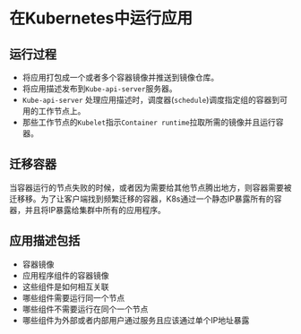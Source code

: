 # 在Kubernetes中运行应用

## 运行过程

* 将应用打包成一个或者多个容器镜像并推送到镜像仓库。
* 将应用描述发布到`Kube-api-server`服务器。
* `Kube-api-server` 处理应用描述时，调度器\(`schedule`\)调度指定组的容器到可用的工作节点上。
* 那些工作节点的`Kubelet`指示`Container runtime`拉取所需的镜像并且运行容器。

## 迁移容器

当容器运行的节点失败的时候，或者因为需要给其他节点腾出地方，则容器需要被迁移移。为了让客户端找到频繁迁移的容器，K8s通过一个静态IP暴露所有的容器，并且将IP暴露给集群中所有的应用程序。

## 应用描述包括

* 容器镜像
* 应用程序组件的容器镜像
* 这些组件是如何相互关联
* 哪些组件需要运行同一个节点
* 哪些组件不需要运行在同个一个节点
* 哪些组件为外部或者内部用户通过服务且应该通过单个IP地址暴露



